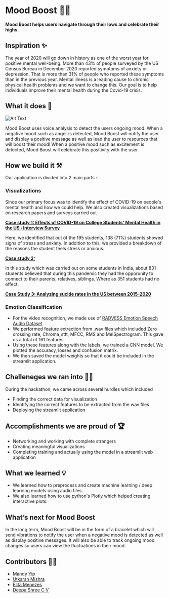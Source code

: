 # Mood Boost 🧠😊

**Mood Boost helps users navigate through their lows and celebrate their highs.**

## Inspiration ✨

The year of 2020 will go down in history as one of the worst year for positive mental well-being. More than 43% of people surveyed by the US Census Bureau in December 2020 reported symptoms of anxiety or depression. That is more than 31% of people who reported these symptoms than in the previous year. Mental illness is a leading cause to chronic physical health problems and we want to change this. Our goal is to help individuals improve their mental health during the Covid-19 crisis.

## What it does 🤔

![Alt Text](https://github.com/ELITA04/Hacklytics-Streamlit/tree/main/assests/Hacklytics.gif)

Mood Boost uses voice analysis to detect the users ongoing mood. When a negative mood such as anger is detected, Mood Boost will notify the user and display a positive message as well as lead the user to resources that will boost their mood! When a positive mood such as excitement is detected, Mood Boost will celebrate this positivity with the user.

## How we build it ⚒️

Our application is divided into 2 main parts : 
### Visualizations
Since our primary focus was to identify the effect of COVID-19 on people's mental health and how we could help. We also created visualizations based on research papers and surveys carried out

**[Case study 1: Effects of COVID-19 on College Students' Mental Health in the US : Interview Survey](https://www.jmir.org/2020/9/e21279/)**

Here, we identified that out of the 195 students, 138 (71%) students showed signs of stress and anxiety. In addition to this, we provided a breakdown of the reasons the student feels stress or anxious.

**[Case study 2: ]()**

In this study which was carried out on some students in India, about 831 students believed that during this pandemic they had the opporunity to connect to their parents, relatives, siblings. Where as 351 students had no effect.

**[Case Study 3: Analyzing sucide rates in the US between 2015-2020]()**


### Emotion Classification
- For the video recognition, we made use of [RADVESS Emotion Speech Audio Dataset](https://www.kaggle.com/uwrfkaggler/ravdess-emotional-speech-audio)
- We performed feature extraction from .wav files which included Zero crossing rate, Chroma_stft, MFCC, RMS and MelSpectrogram. This gave us a total of 161 features
- Using these features along with the labels, we trained a CNN model. We plotted the accuracy, losses and confusion matrix.
- We then saved the model weights so that it could be included in the streamlit application.

## Challeneges we ran into 🕵️‍♀️
During the hackathon, we came across several hurdles which included
- Finding the correct data for visualization
- Identifying the correct features to be extracted from the wav files
- Deploying the streamlit application
  
## Accomplishments we are proud of 🏆
- Networking and working with complete strangers
- Creating meaningful visualizations
- Completing training and actually using the model in a streamlit web application

## What we learned 💡
- We learned how to preprocess and create machine learning / deep learning models using audio files.
- We also learned how to use python's Plotly which helped creating interactive plots.


## What’s next for Mood Boost 

In the long term, Mood Boost will be in the form of a bracelet which will send vibrations to notify the user when a negative mood is detected as well as display positive messages. It will also be able to track ongoing mood changes so users can view the fluctuations in their mood.

## Contributors 👨‍💻
- [Mandy Yip](https://github.com/mandyckyip)
- [Utkarsh Mishra](https://github.com/utkarsh0702/)
- [Elita Menezes](https://github.com/ELITA04)
- [Deepa Shree C V](https://github.com/Deepa17)
